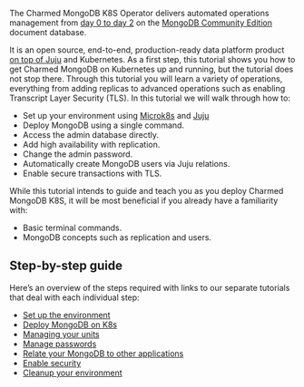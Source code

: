 The Charmed MongoDB K8S Operator delivers automated operations management from [day 0 to day 2](https://codilime.com/blog/day-0-day-1-day-2-the-software-lifecycle-in-the-cloud-age/) on the [MongoDB Community Edition](https://github.com/mongodb/mongo) document database.   

   It is an open source, end-to-end, production-ready data platform product [on top of Juju](https://juju.is/) and Kubernetes. 
As a first step, this tutorial shows you how to get Charmed MongoDB on Kubernetes up and running, but the tutorial does not stop there. Through this tutorial you will learn a variety of operations, everything from adding replicas to advanced operations such as enabling Transcript Layer Security (TLS). In this tutorial we will walk through how to:

* Set up your environment using [Microk8s](https://microk8s.io/) and [Juju](https://juju.is/)
* Deploy MongoDB using a single command.
* Access the admin database directly.
* Add high availability with replication.
* Change the admin password.
* Automatically create MongoDB users via Juju relations.
* Enable secure transactions with TLS.

While this tutorial intends to guide and teach you as you deploy Charmed MongoDB K8S, it will be most beneficial if you already have a familiarity with:

* Basic terminal commands.
* MongoDB concepts such as replication and users.

## Step-by-step guide

Here’s an overview of the steps required with links to our separate tutorials that deal with each individual step:

* [Set up the environment](https://discourse.charmhub.io/t/charmed-mongodb-k8s-tutorial-environment-setup/10596)
* [Deploy MongoDB on K8s ](https://discourse.charmhub.io/t/charmed-mongodb-k8s-tutorial-deploy-mongodb/10608)
* [Managing your units](https://discourse.charmhub.io/t/charmed-mongodb-k8s-tutorial-managing-your-units/10611)
* [Manage passwords](https://discourse.charmhub.io/t/charmed-mongodb-k8s-tutorial-manage-passwords/10612)
* [Relate your MongoDB to other applications](https://discourse.charmhub.io/t/charmed-mongodb-k8s-tutorial-relate-your-mongodb-deployment/10613)
* [Enable security](https://discourse.charmhub.io/t/charmed-mongodb-k8s-tutorial-enable-security/10614)
* [Cleanup your environment](https://discourse.charmhub.io/t/charmed-mongodb-k8s-tutorial-environment-cleanup/10615)